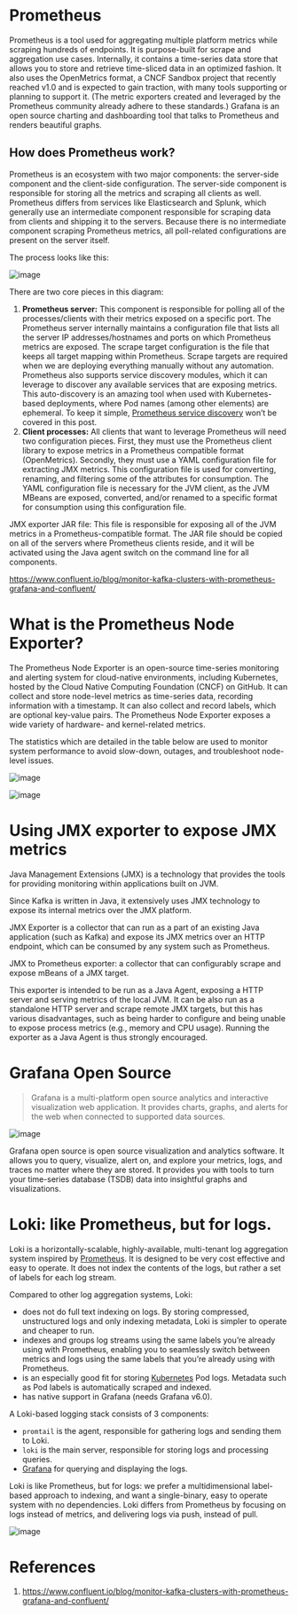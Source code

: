 
# Prometheus
Prometheus is a tool used for aggregating multiple platform metrics while scraping hundreds of endpoints. It is purpose-built for scrape and aggregation use cases. Internally, it contains a time-series data store that allows you to store and retrieve time-sliced data in an optimized fashion. It also uses the OpenMetrics format, a CNCF Sandbox project that recently reached v1.0 and is expected to gain traction, with many tools supporting or planning to support it. (The metric exporters created and leveraged by the Prometheus community already adhere to these standards.) Grafana is an open source charting and dashboarding tool that talks to Prometheus and renders beautiful graphs.

## How does Prometheus work?
Prometheus is an ecosystem with two major components: the server-side component and the client-side configuration. The server-side component is responsible for storing all the metrics and scraping all clients as well. Prometheus differs from services like Elasticsearch and Splunk, which generally use an intermediate component responsible for scraping data from clients and shipping it to the servers. Because there is no intermediate component scraping Prometheus metrics, all poll-related configurations are present on the server itself.

The process looks like this:

![image](https://user-images.githubusercontent.com/3804538/211356782-cdff05f8-978f-4eeb-9c27-4e8fcb2c44fb.png)

There are two core pieces in this diagram:

1.  **Prometheus server:** This component is responsible for polling all of the processes/clients with their metrics exposed on a specific port. The Prometheus server internally maintains a configuration file that lists all the server IP addresses/hostnames and ports on which Prometheus metrics are exposed. The scrape target configuration is the file that keeps all target mapping within Prometheus. Scrape targets are required when we are deploying everything manually without any automation. Prometheus also supports service discovery modules, which it can leverage to discover any available services that are exposing metrics. This auto-discovery is an amazing tool when used with Kubernetes-based deployments, where Pod names (among other elements) are ephemeral. To keep it simple, [Prometheus service discovery](https://github.com/prometheus/prometheus/tree/main/discovery) won’t be covered in this post.
2.  **Client processes:** All clients that want to leverage Prometheus will need two configuration pieces. First, they must use the Prometheus client library to expose metrics in a Prometheus compatible format (OpenMetrics). Secondly, they must use a YAML configuration file for extracting JMX metrics. This configuration file is used for converting, renaming, and filtering some of the attributes for consumption. The YAML configuration file is necessary for the JVM client, as the JVM MBeans are exposed, converted, and/or renamed to a specific format for consumption using this configuration file.

JMX exporter JAR file: This file is responsible for exposing all of the JVM metrics in a Prometheus-compatible format. The JAR file should be copied on all of the servers where Prometheus clients reside, and it will be activated using the Java agent switch on the command line for all components.

https://www.confluent.io/blog/monitor-kafka-clusters-with-prometheus-grafana-and-confluent/

# What is the Prometheus Node Exporter? 
The Prometheus Node Exporter is an open-source time-series monitoring and alerting system for cloud-native environments, including Kubernetes, hosted by the Cloud Native Computing Foundation (CNCF) on GitHub. It can collect and store node-level metrics as time-series data, recording information with a timestamp. It can also collect and record labels, which are optional key-value pairs. The Prometheus Node Exporter exposes a wide variety of hardware- and kernel-related metrics.

The statistics which are detailed in the table below are used to monitor system performance to avoid slow-down, outages, and troubleshoot node-level issues.

![image](https://user-images.githubusercontent.com/3804538/211332854-6f3b71c7-00ce-4ab0-b83c-994cb32265ad.png)

![image](https://user-images.githubusercontent.com/3804538/211333112-9b10c364-bf4c-4a14-8b95-8fa73499b625.png)


# Using JMX exporter to expose JMX metrics

Java Management Extensions (JMX) is a technology that provides the tools for providing monitoring within applications built on JVM. 

Since Kafka is written in Java, it extensively uses JMX technology to expose its internal metrics over the JMX platform.

JMX Exporter is a collector that can run as a part of an existing Java application (such as Kafka) and expose its JMX metrics over an HTTP endpoint, 
which can be consumed by any system such as Prometheus. 

JMX to Prometheus exporter: a collector that can configurably scrape and expose mBeans of a JMX target.

This exporter is intended to be run as a Java Agent, exposing a HTTP server and serving metrics of the local JVM. 
It can be also run as a standalone HTTP server and scrape remote JMX targets, 
but this has various disadvantages, such as being harder to configure and being unable to expose process metrics 
(e.g., memory and CPU usage). Running the exporter as a Java Agent is thus strongly encouraged.

# Grafana Open Source
> Grafana is a multi-platform open source analytics and interactive visualization web application. It provides charts, graphs, and alerts for the web when connected to supported data sources.

![image](https://user-images.githubusercontent.com/3804538/211333876-e6bee69a-cadf-4fdb-a73c-a757d66be021.png)

Grafana open source is open source visualization and analytics software. It allows you to query, visualize, alert on, and explore your metrics, logs, and traces no matter where they are stored. It provides you with tools to turn your time-series database (TSDB) data into insightful graphs and visualizations.

# Loki: like Prometheus, but for logs.

Loki is a horizontally-scalable, highly-available, multi-tenant log aggregation system inspired by [Prometheus](https://prometheus.io/).
It is designed to be very cost effective and easy to operate.
It does not index the contents of the logs, but rather a set of labels for each log stream.

Compared to other log aggregation systems, Loki:

- does not do full text indexing on logs. By storing compressed, unstructured logs and only indexing metadata, Loki is simpler to operate and cheaper to run.
- indexes and groups log streams using the same labels you’re already using with Prometheus, enabling you to seamlessly switch between metrics and logs using the same labels that you’re already using with Prometheus.
- is an especially good fit for storing [Kubernetes](https://kubernetes.io/) Pod logs. Metadata such as Pod labels is automatically scraped and indexed.
- has native support in Grafana (needs Grafana v6.0).

A Loki-based logging stack consists of 3 components:

- `promtail` is the agent, responsible for gathering logs and sending them to Loki.
- `loki` is the main server, responsible for storing logs and processing queries.
- [Grafana](https://github.com/grafana/grafana) for querying and displaying the logs.

Loki is like Prometheus, but for logs: we prefer a multidimensional label-based approach to indexing, and want a single-binary, easy to operate system with no dependencies.
Loki differs from Prometheus by focusing on logs instead of metrics, and delivering logs via push, instead of pull.

![image](https://user-images.githubusercontent.com/3804538/211333287-f74ba25f-04f6-41c6-8e9e-14a9b07b72e5.png)

# References 
1. https://www.confluent.io/blog/monitor-kafka-clusters-with-prometheus-grafana-and-confluent/
